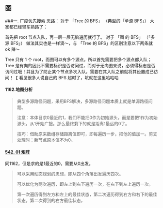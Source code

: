 ## 图

###一. 广度优先搜索
思路：
对于 「Tree 的 BFS」 （典型的「单源 BFS」） 大家都已经轻车熟路了：

首先把 root 节点入队，再一层一层无脑遍历就行了。
对于 「图 的 BFS」 （「多源 BFS」） 做法其实也是一样滴～，与 「Tree 的 BFS」的区别注意以下两条就 ok 辣～

Tree 只有 1 个 root，而图可以有多个源点，所以首先需要把多个源点都入队；
Tree 是有向的因此不需要标识是否访问过，而对于无向图来说，必须得标志是否访问过哦！并且为了防止某个节点多次入队，需要在其入队之前就将其设置成已访问！【 看见很多人说自己的 BFS 超时了，坑就在这里哈哈哈

#### 1162.地图分析

> 典型多源路径问题，采用BFS解决，多源路径问题本质上就是单源路径问题。
>
> 注意：本体目求0最近的1，我们不能把0作为初始源头，而是要把1作为初始源头，从1开始广搜。那么最终剩下的就是距离1最远的0了。
>
> 技巧：借助原来数组存储距离值即可，即每遍历一步，把他的值加一。剪支处理时：新节点原本值不为0。

#### [542. 01 矩阵](https://leetcode-cn.com/problems/01-matrix/)

同1162，但是求的是1最近的0，需要从0出发。

> 可以采用动态规划的思想，即从四个角落出发遍历四次。
>
> 可以优化为两次遍历，即左上到右下遍历一次，在右下到左上遍历一次。
>
> 第一次遍历得到左方和左上的最佳状态，第二次遍历得到右方和右下的最佳状态。第二次得到的右方最佳状态，